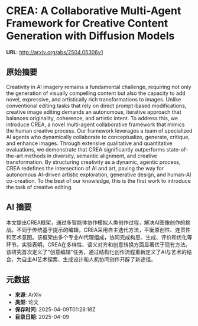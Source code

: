 # CREA: A Collaborative Multi-Agent Framework for Creative Content Generation with Diffusion Models

**URL**: http://arxiv.org/abs/2504.05306v1

## 原始摘要

Creativity in AI imagery remains a fundamental challenge, requiring not only
the generation of visually compelling content but also the capacity to add
novel, expressive, and artistically rich transformations to images. Unlike
conventional editing tasks that rely on direct prompt-based modifications,
creative image editing demands an autonomous, iterative approach that balances
originality, coherence, and artistic intent. To address this, we introduce
CREA, a novel multi-agent collaborative framework that mimics the human
creative process. Our framework leverages a team of specialized AI agents who
dynamically collaborate to conceptualize, generate, critique, and enhance
images. Through extensive qualitative and quantitative evaluations, we
demonstrate that CREA significantly outperforms state-of-the-art methods in
diversity, semantic alignment, and creative transformation. By structuring
creativity as a dynamic, agentic process, CREA redefines the intersection of AI
and art, paving the way for autonomous AI-driven artistic exploration,
generative design, and human-AI co-creation. To the best of our knowledge, this
is the first work to introduce the task of creative editing.


## AI 摘要

本文提出CREA框架，通过多智能体协作模拟人类创作过程，解决AI图像创作的挑战。不同于传统基于提示的编辑，CREA采用自主迭代方法，平衡原创性、连贯性和艺术意图。该框架由多个专业AI代理组成，协同完成构思、生成、评价和优化等环节。实验表明，CREA在多样性、语义对齐和创意转换方面显著优于现有方法。该研究首次定义了"创意编辑"任务，通过结构化创作流程重新定义了AI与艺术的结合，为自主AI艺术探索、生成设计和人机协同创作开辟了新途径。

## 元数据

- **来源**: ArXiv
- **类型**: 论文
- **保存时间**: 2025-04-09T01:28:18Z
- **目录日期**: 2025-04-09
